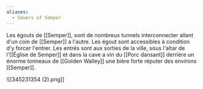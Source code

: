 ```yaml
---
aliases:
  - Sewers of Semper
---
```

Les égouts de [[Semper]], sont de nombreux tunnels interconnecter allant d'un coin de [[Semper]] a l'autre. Les égout sont accessibles à condition d'y forcer l'entrer. Les entrés sont aux sorties de la ville, sous l'altar de l'[[Église de Semper]] et dans la cave a vin du [[Porc dansant]] derrière un énorme tonneaux de [[Golden Walley]] une bière forte réputer des environs [[Semper]].

![[345231354 (2).png]]
